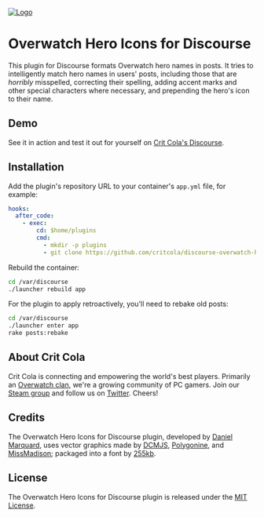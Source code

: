 <a href="https://critcola.com/?utm_source=github.com&utm_medium=readme&utm_term=logo&utm_content=overwatch-hero-icons&utm_campaign=development">![Logo](https://critcola.com/assets/images/crit-cola-banner.svg)</a>

# Overwatch Hero Icons for Discourse

This plugin for Discourse formats Overwatch hero names in posts. It tries to intelligently match hero names in users' posts, including those that are _horribly_ misspelled, correcting their spelling, adding accent marks and other special characters where necessary, and prepending the hero's icon to their name.

## Demo

See it in action and test it out for yourself on [Crit Cola's Discourse](https://critcola.com/community/t/new-overwatch-hero-emoji-icons/153?utm_source=github.com&utm_medium=readme&utm_term=demo&utm_content=overwatch-hero-icons&utm_campaign=development).

## Installation

Add the plugin's repository URL to your container's `app.yml` file, for example:

```yml
hooks:
  after_code:
    - exec:
        cd: $home/plugins
        cmd:
          - mkdir -p plugins
          - git clone https://github.com/critcola/discourse-overwatch-hero-icons.git
```

Rebuild the container:

```sh
cd /var/discourse
./launcher rebuild app
```

For the plugin to apply retroactively, you'll need to rebake old posts:

```sh
cd /var/discourse
./launcher enter app
rake posts:rebake
```

## About Crit Cola

Crit Cola is connecting and empowering the world's best players. Primarily an [Overwatch clan](https://critcola.com/?utm_source=github.com&utm_medium=readme&utm_term=overwatch-clan&utm_content=overwatch-hero-icons&utm_campaign=development), we're a growing community of PC gamers. Join our [Steam group](http://steamcommunity.com/groups/critcola) and follow us on [Twitter](https://twitter.com/CritColaGaming). Cheers!

## Credits

The Overwatch Hero Icons for Discourse plugin, developed by [Daniel Marquard](https://github.com/DanielMarquard), uses vector graphics made by [DCMJS](https://github.com/dcmjs), [Polygonine](https://github.com/Polygonine), and [MissMadison](http://yoshinoyoshie.deviantart.com/); packaged into a font by [255kb](https://github.com/255kb).

## License

The Overwatch Hero Icons for Discourse plugin is released under the [MIT License](LICENSE).
